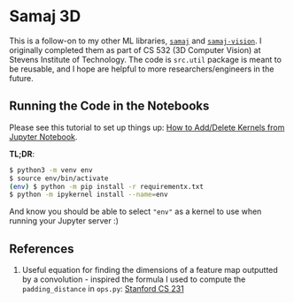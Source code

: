 # Samaj 3D

This is a follow-on to my other ML libraries, [`samaj`](https://github.com/UPstartDeveloper/samaj) and [`samaj-vision`](https://github.com/sraza-onshape/samaj-vision/). I originally completed them as part of CS 532 (3D Computer Vision) at Stevens Institute of Technology. The code is `src.util` package is meant to be reusable, and I hope are helpful to more researchers/engineers in the future.

## Running the Code in the Notebooks

Please see this tutorial to set up things up: [How to Add/Delete Kernels from Jupyter Notebook](https://janakiev.com/blog/jupyter-virtual-envs/).

**TL;DR**:
```bash
$ python3 -m venv env
$ source env/bin/activate
(env) $ python -m pip install -r requirementx.txt
$ python -m ipykernel install --name=env
```

And know you should be able to select `"env"` as a kernel to use when running your Jupyter server :)

## References
1. Useful equation for finding the dimensions of a feature map outputted by a convolution - inspired the formula I used to compute the `padding_distance` in `ops.py`: [Stanford CS 231](https://cs231n.github.io/convolutional-networks/)
